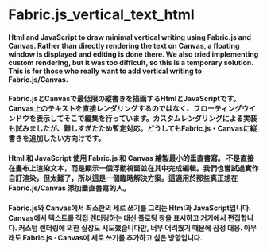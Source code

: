 # Fabric.js_vertical_text_html

#### Html and JavaScript to draw minimal vertical writing using Fabric.js and Canvas. Rather than directly rendering the text on Canvas, a floating window is displayed and editing is done there. We also tried implementing custom rendering, but it was too difficult, so this is a temporary solution. This is for those who really want to add vertical writing to Fabric.js/Canvas.

#### Fabric.jsとCanvasで最低限の縦書きを描画するHtmlとJavaScriptです。Canvas上のテキストを直接レンダリングするのではなく、フローティングウインドウを表示してそこで編集を行っています。カスタムレンダリングによる実装も試みましたが、難しすぎたため暫定対応。どうしてもFabric.js・Canvasに縦書きを追加したい方向けです。

#### Html 和 JavaScript 使用 Fabric.js 和 Canvas 繪製最小的垂直書寫。 不是直接在畫布上渲染文本，而是顯示一個浮動視窗並在其中完成編輯。我們也嘗試過實作自訂渲染，但太難了，所以這是一個臨時解決方案。這適用於那些真正想在 Fabric.js/Canvas 添加垂直書寫的人。

#### Fabric.js와 Canvas에서 최소한의 세로 쓰기를 그리는 Html과 JavaScript입니다. Canvas에서 텍스트를 직접 렌더링하는 대신 플로팅 창을 표시하고 거기에서 편집합니다. 커스텀 렌더링에 의한 실장도 시도했습니다만, 너무 어려웠기 때문에 잠정 대응. 아무래도 Fabric.js · Canvas에 세로 쓰기를 추가하고 싶은 방향입니다.
